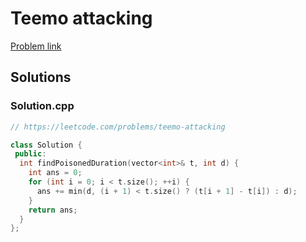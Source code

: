# Teemo attacking

[Problem link](https://leetcode.com/problems/teemo-attacking)

## Solutions


### Solution.cpp
```cpp
// https://leetcode.com/problems/teemo-attacking

class Solution {
 public:
  int findPoisonedDuration(vector<int>& t, int d) {
    int ans = 0;
    for (int i = 0; i < t.size(); ++i) {
      ans += min(d, (i + 1) < t.size() ? (t[i + 1] - t[i]) : d);
    }
    return ans;
  }
};
```